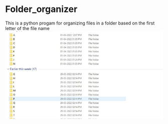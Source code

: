 # Folder_organizer

This is a python progam for organizing files in a folder based on the first letter of the file name
![](https://github.com/Nandusasikumar1/Folder_organizer/blob/master/Capture.JPG)

